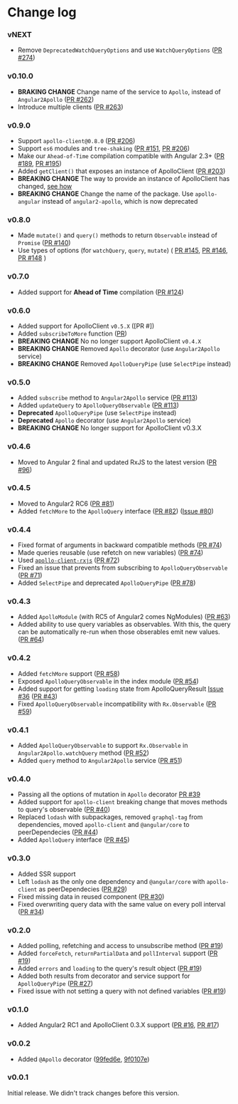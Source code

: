 # Change log

### vNEXT

- Remove `DeprecatedWatchQueryOptions` and use `WatchQueryOptions` ([PR #274](https://github.com/apollostack/apollo-angular/pull/274))

### v0.10.0

- **BRAKING CHANGE** Change name of the service to `Apollo`, instead of `Angular2Apollo` ([PR #262](https://github.com/apollostack/apollo-angular/pull/262))
- Introduce multiple clients ([PR #263](https://github.com/apollostack/apollo-angular/pull/263))

### v0.9.0

- Support `apollo-client@0.8.0` ([PR #206](https://github.com/apollostack/apollo-angular/pull/206))
- Support `es6` modules and `tree-shaking` ([PR #151](https://github.com/apollostack/apollo-angular/pull/151), [PR #206](https://github.com/apollostack/apollo-angular/pull/206))
- Make our `Ahead-of-Time` compilation compatible with Angular 2.3+ ([PR #189](https://github.com/apollostack/apollo-angular/pull/189), [PR #195](https://github.com/apollostack/apollo-angular/pull/195))
- Added `getClient()` that exposes an instance of ApolloClient ([PR #203](https://github.com/apollostack/apollo-angular/pull/203))
- **BREAKING CHANGE** The way to provide an instance of ApolloClient has changed, [see how](https://github.com/apollostack/angular2-docs/pull/23)
- **BREAKING CHANGE** Change the name of the package. Use `apollo-angular` instead of `angular2-apollo`, which is now deprecated

### v0.8.0

- Made `mutate()` and `query()` methods to return `Observable` instead of `Promise` ([PR #140](https://github.com/apollostack/apollo-angular/pull/140))
- Use types of options (for `watchQuery`, `query`, `mutate`) (
[PR #145](https://github.com/apollostack/apollo-angular/pull/145),
[PR #146](https://github.com/apollostack/apollo-angular/pull/146),
[PR #148](https://github.com/apollostack/apollo-angular/pull/148)
)

### v0.7.0

- Added support for **Ahead of Time** compilation ([PR #124](https://github.com/apollostack/apollo-angular/pull/124))


### v0.6.0

- Added support for ApolloClient `v0.5.X` ([PR #])
- Added `subscribeToMore` function ([PR](https://github.com/kamilkisiela/apollo-client-rxjs/pull/5))
- **BREAKING CHANGE** No no longer support ApolloClient `v0.4.X`
- **BREAKING CHANGE** Removed `Apollo` decorator (use `Angular2Apollo` service)
- **BREAKING CHANGE** Removed `ApolloQueryPipe` (use `SelectPipe` instead)

### v0.5.0

- Added `subscribe` method to `Angular2Apollo` service ([PR #113](https://github.com/apollostack/apollo-angular/pull/113))
- Added `updateQuery` to `ApolloQueryObservable` ([PR #113](https://github.com/apollostack/apollo-angular/pull/113))
- **Deprecated** `ApolloQueryPipe` (use `SelectPipe` instead)
- **Deprecated** `Apollo` decorator (use `Angular2Apollo` service)
- **BREAKING CHANGE** No longer support for ApolloClient v0.3.X

### v0.4.6

- Moved to Angular 2 final and updated RxJS to the latest version ([PR #96](https://github.com/apollostack/apollo-angular/pull/96))

### v0.4.5

- Moved to Angular2 RC6 ([PR #81](https://github.com/apollostack/apollo-angular/pull/81))
- Added `fetchMore` to the `ApolloQuery` interface ([PR #82](https://github.com/apollostack/apollo-angular/pull/82)) ([Issue #80](https://github.com/apollostack/apollo-angular/issues/80))

### v0.4.4

- Fixed format of arguments in backward compatible methods ([PR #74](https://github.com/apollostack/apollo-angular/pull/74))
- Made queries reusable (use refetch on new variables) ([PR #74](https://github.com/apollostack/apollo-angular/pull/74))
- Used [`apollo-client-rxjs`](https://github.com/kamilkisiela/apollo-client-rxjs) ([PR #72](https://github.com/apollostack/apollo-angular/pull/72))
- Fixed an issue that prevents from subscribing to `ApolloQueryObservable` ([PR #71](https://github.com/apollostack/apollo-angular/pull/71))
- Added `SelectPipe` and deprecated `ApolloQueryPipe` ([PR #78](https://github.com/apollostack/apollo-angular/pull/78))

### v0.4.3

- Added `ApolloModule` (with RC5 of Angular2 comes NgModules) ([PR #63](https://github.com/apollostack/apollo-angular/pull/63))
- Added ability to use query variables as observables. With this, the query can be automatically re-run when those obserables emit new values. ([PR #64](https://github.com/apollostack/apollo-angular/pull/64))

### v0.4.2

- Added `fetchMore` support ([PR #58](https://github.com/apollostack/apollo-angular/pull/58))
- Exposed `ApolloQueryObservable` in the index module ([PR #54](https://github.com/apollostack/apollo-angular/pull/54))
- Added support for getting `loading` state from ApolloQueryResult [Issue #36](https://github.com/apollostack/apollo-angular/issues/36) ([PR #43](https://github.com/apollostack/apollo-angular/pull/43))
- Fixed `ApolloQueryObservable` incompatibility with `Rx.Observable` ([PR #59](https://github.com/apollostack/apollo-angular/pull/59))

### v0.4.1

- Added `ApolloQueryObservable` to support `Rx.Observable` in `Angular2Apollo.watchQuery` method ([PR #52](https://github.com/apollostack/apollo-angular/pull/52))
- Added `query` method to `Angular2Apollo` service ([PR #51](https://github.com/apollostack/apollo-angular/pull/51))

### v0.4.0

- Passing all the options of mutation in `Apollo` decorator [PR #39](https://github.com/apollostack/apollo-angular/pull/39)
- Added support for `apollo-client` breaking change that moves methods to query's observable ([PR #40](https://github.com/apollostack/apollo-angular/pull/40))
- Replaced `lodash` with subpackages, removed `graphql-tag` from dependencies, moved `apollo-client` and `@angular/core` to peerDependecies ([PR #44](https://github.com/apollostack/apollo-angular/pull/44))
- Added `ApolloQuery` interface ([PR #45](https://github.com/apollostack/apollo-angular/pull/45))

### v0.3.0

- Added SSR support
- Left `lodash` as the only one dependency and `@angular/core` with `apollo-client` as peerDependecies ([PR #29](https://github.com/apollostack/apollo-angular/pull/29))
- Fixed missing data in reused component ([PR #30](https://github.com/apollostack/apollo-angular/pull/30))
- Fixed overwriting query data with the same value on every poll interval ([PR #34](https://github.com/apollostack/apollo-angular/pull/34))

### v0.2.0

- Added polling, refetching and access to unsubscribe method ([PR #19](https://github.com/apollostack/apollo-angular/pull/19))
- Added `forceFetch`, `returnPartialData` and `pollInterval` support ([PR #19](https://github.com/apollostack/apollo-angular/pull/19))
- Added `errors` and `loading` to the query's result object ([PR #19](https://github.com/apollostack/apollo-angular/pull/19))
- Added both results from decorator and service support for `ApolloQueryPipe` ([PR #27](https://github.com/apollostack/apollo-angular/pull/27))
- Fixed issue with not setting a query with not defined variables ([PR #19](https://github.com/apollostack/apollo-angular/pull/19))

### v0.1.0

- Added Angular2 RC1 and ApolloClient 0.3.X support ([PR #16](https://github.com/apollostack/apollo-angular/pull/16), [PR #17](https://github.com/apollostack/apollo-angular/pull/17))

### v0.0.2

- Added `@Apollo` decorator ([99fed6e](https://github.com/apollostack/apollo-angular/commit/99fed6e), [9f0107e](https://github.com/apollostack/apollo-angular/commit/9f0107e))


### v0.0.1

Initial release. We didn't track changes before this version.
